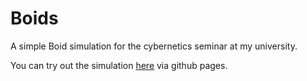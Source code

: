 # Boids
A simple Boid simulation for the cybernetics seminar at my university.

You can try out the simulation [here](https://skyz1.github.io/Boids/) via github pages.
